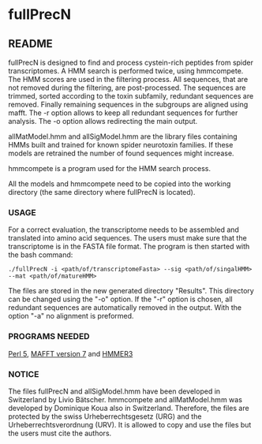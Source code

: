 # fullPrecN
## README

fullPrecN is designed to find and process cystein-rich peptides from spider transcriptomes. A HMM search is performed twice, using hmmcompete. The HMM scores are used in the filtering process. All sequences, that are not removed during the filtering, are post-processed. The sequences are trimmed, sorted according to the toxin subfamily, redundant sequences are removed. Finally remaining sequences in the subgroups are aligned using mafft. The -r option allows to keep all redundant sequences for further analysis. The -o option allows redirecting the main output.

allMatModel.hmm and allSigModel.hmm are the library files containing HMMs built and trained for known spider neurotoxin families. If these models are retrained the number of found sequences might increase.

hmmcompete is a program used for the HMM search process.

All the models and hmmcompete need to be copied into the working directory (the same directory where fullPrecN is located).

### USAGE

For a correct evaluation, the transcriptome needs to be assembled and translated into amino acid sequences. The users must make sure that the transcriptome is in the FASTA file format.
The program is then started with the bash command:
```shell
./fullPrecN -i <path/of/transcriptomeFasta> --sig <path/of/singalHMM> --mat <path/of/matureHMM>
```
The files are stored in the new generated directory "Results". This directory can be changed using the "-o" option.
If the "-r" option is chosen, all redundant sequences are automatically removed in the output.
With the option "-a" no alignment is preformed.

### PROGRAMS NEEDED

[Perl 5](https://www.perl.org/), [MAFFT version 7](https://mafft.cbrc.jp/alignment/software/) and [HMMER3](http://hmmer.org/)

### NOTICE

The files fullPrecN and allSigModel.hmm have been developed in Switzerland by Livio Bätscher. hmmcompete and allMatModel.hmm was developed by Dominique Koua also in Switzerland.
Therefore, the files are protected by the swiss Urheberrechtsgesetz (URG) and the Urheberrechtsverordnung (URV). It is allowed to copy and use the files but the users must cite the authors.
